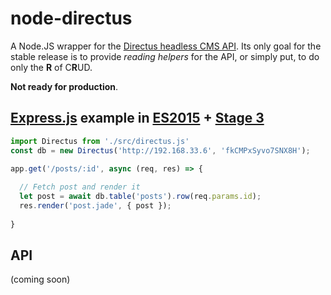 # node-directus

A Node.JS wrapper for the [Directus headless CMS API](http://getdirectus.com/api/overview/api-overview). Its only goal for the stable release is to provide *reading helpers* for the API, or simply put, to do only the **R** of C**R**UD.

**Not ready for production**.

## [Express.js](http://expressjs.com/) example in [ES2015](https://babeljs.io/docs/plugins/preset-es2015) + [Stage 3](https://babeljs.io/docs/plugins/preset-stage-3)

```javascript
import Directus from './src/directus.js'
const db = new Directus('http://192.168.33.6', 'fkCMPxSyvo7SNX8H');

app.get('/posts/:id', async (req, res) => {
  
  // Fetch post and render it
  let post = await db.table('posts').row(req.params.id);
  res.render('post.jade', { post });
  
}
```

## API

(coming soon)